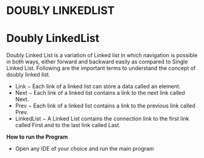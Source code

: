 # DOUBLY LINKEDLIST

# **Doubly LinkedList** 
Doubly Linked List is a variation of Linked list in which navigation is possible in both ways, either forward and backward easily as compared to Single Linked List. Following are the important terms to understand the concept of doubly linked list.

* Link − Each link of a linked list can store a data called an element.
* Next − Each link of a linked list contains a link to the next link called Next.
* Prev − Each link of a linked list contains a link to the previous link called Prev.
* LinkedList − A Linked List contains the connection link to the first link called First and to the last link called Last.

**How to run the Program**
 * Open any IDE of your choice and run the main program

